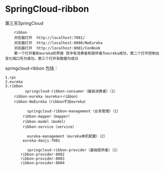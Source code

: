 # SpringCloud-ribbon


第三天SpringCloud

		ribbon
		浏览器打开  http://localhost:7081/ 
		浏览器打开  http://localhost:8080/NoEureka
		浏览器打开  http://localhost:8081/ConBook
		第一个打开看到eureka的界面 其中有消费者和提供者为eureka成功，第二个打开控制台变化端口号为成功，第三个打开有数据为成功


springcloud-ribbon
	包括：

	1.rpc
	2.eureka
	3.ribbon
	         springcloud-ribbon-consumer（基础消费者）（1）
		ribbon-eureka（eureka＋ribbon）
		ribbon-NoEureka（ribbon不加eureka）

	          springcloud-ribbon-management（业务管理）（1）
		    ribbon-mapper（mapper）
		    ribbon-model（model）
		    ribbon-service（service）

	          eureka-management（eureka单机配置）（2）
		    eureka-danji-7081

	          springcloud-ribbon-provider（基础提供者）（1）
		   ribbon-provider-8082
		   ribbon-provider-8083
		   ribbon-provider-8084

















